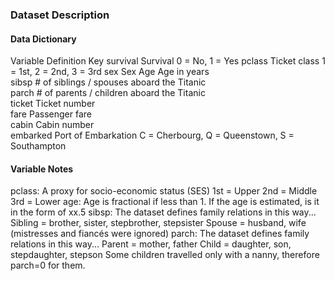 ### Dataset Description

#### Data Dictionary
Variable	Definition	Key
survival	Survival	0 = No, 1 = Yes
pclass	    Ticket class	1 = 1st, 2 = 2nd, 3 = 3rd
sex	        Sex	
Age	        Age in years	
sibsp	    # of siblings / spouses aboard the Titanic	
parch	    # of parents / children aboard the Titanic	
ticket	    Ticket number	
fare	    Passenger fare	
cabin	    Cabin number	
embarked	Port of Embarkation	    C = Cherbourg, Q = Queenstown, S = Southampton

#### Variable Notes
pclass: A proxy for socio-economic status (SES)
1st = Upper
2nd = Middle
3rd = Lower
age: Age is fractional if less than 1. If the age is estimated, is it in the form of xx.5
sibsp: The dataset defines family relations in this way...
Sibling = brother, sister, stepbrother, stepsister
Spouse = husband, wife (mistresses and fiancés were ignored)
parch: The dataset defines family relations in this way...
Parent = mother, father
Child = daughter, son, stepdaughter, stepson
Some children travelled only with a nanny, therefore parch=0 for them.

